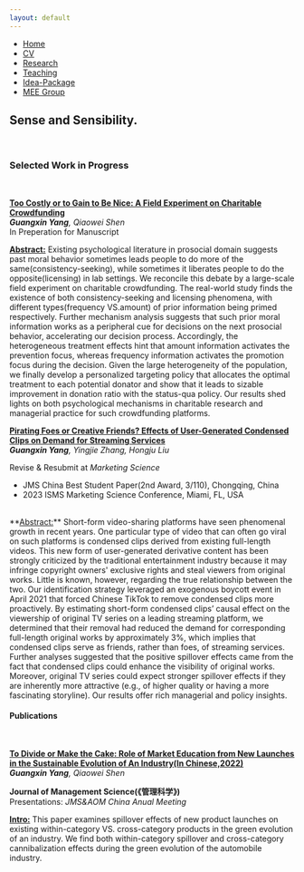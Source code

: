 ```yaml
---
layout: default
---  
```

 
 <ul>
 <li><a href="./">Home</a></li>
 <li><a href="./assets/files/CV.pdf">CV</a></li>
 <li><a href="./research.html">Research</a></li>
 <li><a href="./teaching.html">Teaching</a></li>
 <li><a href="https://siyiyu.com">Idea-Package</a></li>
 <li><a href="https://sites.google.com/view/quantmkt/home">MEE Group</a></li>
 </ul>


<div>
<h2>Sense and Sensibility.</h2><br/>
</div>


<h3>Selected Work in Progress</h3> <br/>

<ins> **Too Costly or to Gain to Be Nice: A Field Experiment on Charitable Crowdfunding** </ins> <br/>
_**Guangxin Yang**, Qiaowei Shen_ <br>
In Preperation for Manuscript <br>

**<ins>Abstract:</ins>** Existing psychological literature in prosocial domain suggests past moral behavior sometimes leads people to do more of the same(consistency-seeking), while sometimes it liberates people to do the opposite(licensing) in lab settings. We reconcile this debate by a large-scale field experiment on charitable crowdfunding. The real-world study finds the existence of both consistency-seeking and licensing phenomena, with different types(frequency VS.amount) of prior information being primed respectively. Further mechanism analysis suggests that such prior moral information works as a peripheral cue for decisions on the next prosocial behavior, accelerating our decision process. Accordingly, the heterogeneous treatment effects hint that amount information activates the prevention focus, whereas frequency information activates the promotion focus during the decision. Given the large heterogeneity of the population, we finally develop a personalized targeting policy that allocates the optimal treatment to each potential donator and show that it leads to sizable improvement in donation ratio with the status-qua policy. Our results shed lights on both psychological mechanisms in charitable research and managerial practice for such crowdfunding platforms.




<ins> **Pirating Foes or Creative Friends? Effects of User-Generated Condensed Clips on Demand for Streaming Services** </ins> <br/>
_**Guangxin Yang**, Yingjie Zhang, Hongju Liu_ <br>
  
Revise & Resubmit at _Marketing Science_ <br>

- JMS China Best Student Paper(2nd Award, 3/110), Chongqing, China <br>
- 2023 ISMS Marketing Science Conference, Miami, FL, USA <br>
<br>
**<ins>Abstract:</ins>** Short-form video-sharing platforms have seen phenomenal growth in recent years. One particular type of video that can often go viral on such platforms is condensed clips derived from existing full-length videos. This new form of user-generated derivative content has been strongly criticized by the traditional entertainment industry because it may infringe copyright owners' exclusive rights and steal viewers from original works. Little is known, however, regarding the true relationship between the two. Our identification strategy leveraged an exogenous boycott event in April 2021 that forced Chinese TikTok to remove condensed clips more proactively. By estimating short-form condensed clips’ causal effect on the viewership of original TV series on a leading streaming platform, we determined that their removal had reduced the demand for corresponding full-length original works by approximately 3%, which implies that condensed clips serve as friends, rather than foes, of streaming services. Further analyses suggested that the positive spillover effects came from the fact that condensed clips could enhance the visibility of original works. Moreover, original TV series could expect stronger spillover effects if they are inherently more attractive (e.g., of higher quality or having a more fascinating storyline). Our results offer rich managerial and policy insights.
 
 <br>

 <h4>Publications</h4> <br/>

 
<ins> **[To Divide or Make the Cake: Role of Market Education from New Launches in the Sustainable Evolution of An Industry(In Chinese,2022)](https://kns.cnki.net/kcms/detail/detail.aspx?dbcode=CJFD&dbname=CJFDAUTO&filename=JCJJ202204002&uniplatform=NZKPT&v=MCMAwCSlCzbwAa1gXclvdpRsPggWuMdLPpjFr86QFfJJmoVnxbQR70nR62ww3GjL)** </ins><br/>
_**Guangxin Yang**, Qiaowei Shen_ <br>

**Journal of Management Science(《管理科学》)**<br>
Presentations: _JMS&AOM China Anual Meeting_<br>
  
**<ins>Intro:</ins>** This paper examines spillover effects of new product launches on existing within-category VS. cross-category products in the green evolution of an industry. We find both within-category spillover and cross-category cannibalization effects during the green evolution of the
automobile industry.
  

